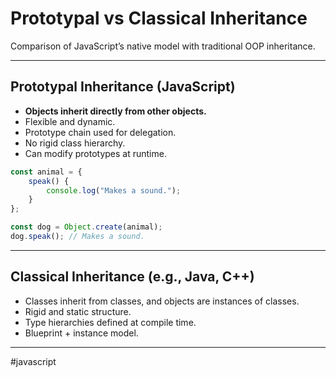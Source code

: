 # Prototypal vs Classical Inheritance

Comparison of JavaScript’s native model with traditional OOP inheritance.

---
## Prototypal Inheritance (JavaScript)
- **Objects inherit directly from other objects.**
- Flexible and dynamic.
- Prototype chain used for delegation.
- No rigid class hierarchy.
- Can modify prototypes at runtime.

```js
const animal = {
    speak() {
        console.log("Makes a sound.");
    }
};

const dog = Object.create(animal);
dog.speak(); // Makes a sound.
```

---
## Classical Inheritance (e.g., Java, C++)

- Classes inherit from classes, and objects are instances of classes.
- Rigid and static structure.
- Type hierarchies defined at compile time.
- Blueprint + instance model.

---

#javascript